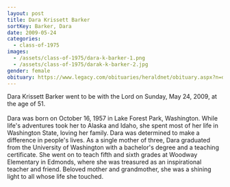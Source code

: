 ```yaml
---
layout: post
title: Dara Krissett Barker
sortKey: Barker, Dara
date: 2009-05-24
categories:
  - class-of-1975
images:
  - /assets/class-of-1975/dara-k-barker-1.png
  - /assets/class-of-1975/darak-k-barker-2.jpg
gender: female
obituary: https://www.legacy.com/obituaries/heraldnet/obituary.aspx?n=dara-krissett-barker&pid=127828486
---
```


Dara Krissett Barker went to be with the Lord on Sunday, May 24, 2009, at the age of 51. \
\
Dara was born on October 16, 1957 in Lake Forest Park, Washington. While life's adventures took her to Alaska and Idaho, she spent most of her life in Washington State, loving her family. Dara was determined to make a difference in people's lives. As a single mother of three, Dara graduated from the University of Washington with a bachelor's degree and a teaching certificate. She went on to teach fifth and sixth grades at Woodway Elementary in Edmonds, where she was treasured as an inspirational teacher and friend. Beloved mother and grandmother, she was a shining light to all whose life she touched.
